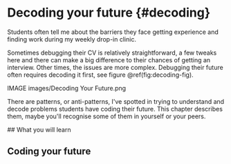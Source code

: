 # Decoding your future {#decoding}

Students often tell me about the barriers they face getting experience and finding work during my weekly drop-in clinic.

Sometimes debugging their CV is relatively straightforward, a few tweaks here and there can make a big difference to their chances of getting an interview. Other times, the issues are more complex. Debugging their future often requires decoding it first, see figure \@ref(fig:decoding-fig).


IMAGE images/Decoding Your Future.png

There are patterns, or anti-patterns, I've spotted in trying to understand and decode problems students have coding their future. This chapter describes them, maybe you'll recognise some of them in yourself or your peers.

## What you will learn
## Coding your future 

